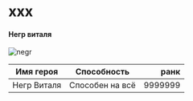 # xxx
#### Негр виталя 
![negr](https://i.ytimg.com/vi/_jCedHSXcyg/maxresdefault.jpg)

| Имя героя     |  Способность       | ранк  |
| ------------- |:------------------:| -----:|
|Негр Виталя    |Способен на всё     |9999999|
